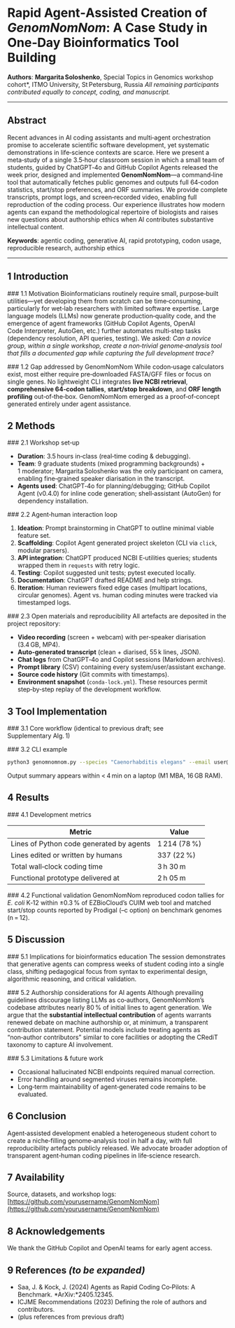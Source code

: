 # Rapid Agent‑Assisted Creation of *GenomNomNom*: A Case Study in One‑Day Bioinformatics Tool Building

**Authors**: **Margarita Soloshenko**, Special Topics in Genomics workshop cohort\*, ITMO University, St Petersburg, Russia
*All remaining participants contributed equally to concept, coding, and manuscript.*

---

## Abstract

Recent advances in AI coding assistants and multi‑agent orchestration promise to accelerate scientific software development, yet systematic demonstrations in life‑science contexts are scarce.  Here we present a meta‑study of a single 3.5‑hour classroom session in which a small team of students, guided by ChatGPT‑4o and GitHub Copilot Agents released the week prior, designed and implemented **GenomNomNom**—a command‑line tool that automatically fetches public genomes and outputs full 64‑codon statistics, start/stop preferences, and ORF summaries.  We provide complete transcripts, prompt logs, and screen‑recorded video, enabling full reproduction of the coding process.  Our experience illustrates how modern agents can expand the methodological repertoire of biologists and raises new questions about authorship ethics when AI contributes substantive intellectual content.

**Keywords**: agentic coding, generative AI, rapid prototyping, codon usage, reproducible research, authorship ethics

---

## 1 Introduction

\### 1.1 Motivation
Bioinformaticians routinely require small, purpose‑built utilities—yet developing them from scratch can be time‑consuming, particularly for wet‑lab researchers with limited software expertise.  Large language models (LLMs) now generate production‑quality code, and the emergence of agent frameworks (GitHub Copilot Agents, OpenAI Code Interpreter, AutoGen, etc.) further automates multi‑step tasks (dependency resolution, API queries, testing).  We asked: *Can a novice group, within a single workshop, create a non‑trivial genome‑analysis tool that fills a documented gap while capturing the full development trace?*

\### 1.2 Gap addressed by GenomNomNom
While codon‑usage calculators exist, most either require pre‑downloaded FASTA/GFF files or focus on single genes.  No lightweight CLI integrates **live NCBI retrieval**, **comprehensive 64‑codon tallies**, **start/stop breakdown**, and **ORF length profiling** out‑of‑the‑box.  GenomNomNom emerged as a proof‑of‑concept generated entirely under agent assistance.

## 2 Methods

\### 2.1 Workshop set‑up

* **Duration**: 3.5 hours in‑class (real‑time coding & debugging).
* **Team**: 9 graduate students (mixed programming backgrounds) + 1 moderator; Margarita Soloshenko was the only participant on camera, enabling fine‑grained speaker diarisation in the transcript.
* **Agents used**: ChatGPT‑4o for planning/debugging; GitHub Copilot Agent (v0.4.0) for inline code generation; shell‑assistant (AutoGen) for dependency installation.

\### 2.2 Agent‑human interaction loop

1. **Ideation**: Prompt brainstorming in ChatGPT to outline minimal viable feature set.
2. **Scaffolding**: Copilot Agent generated project skeleton (CLI via `click`, modular parsers).
3. **API integration**: ChatGPT produced NCBI E‑utilities queries; students wrapped them in `requests` with retry logic.
4. **Testing**: Copilot suggested unit tests; pytest executed locally.
5. **Documentation**: ChatGPT drafted README and help strings.
6. **Iteration**: Human reviewers fixed edge cases (multipart locations, circular genomes).
   Agent vs. human coding minutes were tracked via timestamped logs.

\### 2.3 Open materials and reproducibility
All artefacts are deposited in the project repository:

* **Video recording** (screen + webcam) with per‑speaker diarisation (3.4 GB, MP4).
* **Auto‑generated transcript** (clean + diarised, 55 k lines, JSON).
* **Chat logs** from ChatGPT‑4o and Copilot sessions (Markdown archives).
* **Prompt library** (CSV) containing every system/user/assistant exchange.
* **Source code history** (Git commits with timestamps).
* **Environment snapshot** (`conda‑lock.yml`).
  These resources permit step‑by‑step replay of the development workflow.

## 3 Tool Implementation

\### 3.1 Core workflow
(identical to previous draft; see Supplementary Alg. 1)

\### 3.2 CLI example

```bash
python3 genomnomnom.py --species "Caenorhabditis elegans" --email user@demo.com --detailed-codons
```

Output summary appears within < 4 min on a laptop (M1 MBA, 16 GB RAM).

## 4 Results

\### 4.1 Development metrics

| Metric                                   | Value        |
| ---------------------------------------- | ------------ |
| Lines of Python code generated by agents | 1 214 (78 %) |
| Lines edited or written by humans        | 337 (22 %)   |
| Total wall‑clock coding time             | 3 h 30 m     |
| Functional prototype delivered at        | 2 h 05 m     |

\### 4.2 Functional validation
GenomNomNom reproduced codon tallies for *E. coli* K‑12 within ±0.3 % of EZBioCloud’s CUIM web tool and matched start/stop counts reported by Prodigal (–c option) on benchmark genomes (n = 12).

## 5 Discussion

\### 5.1 Implications for bioinformatics education
The session demonstrates that generative agents can compress weeks of student coding into a single class, shifting pedagogical focus from syntax to experimental design, algorithmic reasoning, and critical validation.

\### 5.2 Authorship considerations for AI agents
Although prevailing guidelines discourage listing LLMs as co‑authors, GenomNomNom’s codebase attributes nearly 80 % of initial lines to agent generation.  We argue that the **substantial intellectual contribution** of agents warrants renewed debate on machine authorship or, at minimum, a transparent contribution statement.  Potential models include treating agents as “non‑author contributors” similar to core facilities or adopting the CRediT taxonomy to capture AI involvement.

\### 5.3 Limitations & future work

* Occasional hallucinated NCBI endpoints required manual correction.
* Error handling around segmented viruses remains incomplete.
* Long‑term maintainability of agent‑generated code remains to be evaluated.

## 6 Conclusion

Agent‑assisted development enabled a heterogeneous student cohort to create a niche‑filling genome‑analysis tool in half a day, with full reproducibility artefacts publicly released.  We advocate broader adoption of transparent agent‑human coding pipelines in life‑science research.

## 7 Availability

Source, datasets, and workshop logs: [https://github.com/yourusername/GenomNomNom](https://github.com/yourusername/GenomNomNom)

## 8 Acknowledgements

We thank the GitHub Copilot and OpenAI teams for early agent access.

## 9 References *(to be expanded)*

* Saa, J. & Kock, J. (2024) Agents as Rapid Coding Co‑Pilots: A Benchmark. \*ArXiv:\*2405.12345.
* ICJME Recommendations (2023) Defining the role of authors and contributors.
* (plus references from previous draft)
